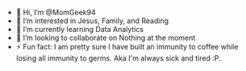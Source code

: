 - 👋 Hi, I’m @MomGeek94
- 👀 I’m interested in Jesus, Family, and Reading
- 🌱 I’m currently learning Data Analytics
- 💞️ I’m looking to collaborate on Nothing at the moment
- ⚡ Fun fact: I am pretty sure I have built an immunity to coffee while losing all immunity to germs. Aka I'm always sick and tired :P.

<!---
MomGeek94/MomGeek94 is a ✨ special ✨ repository because its `README.md` (this file) appears on your GitHub profile.
You can click the Preview link to take a look at your changes.
--->
